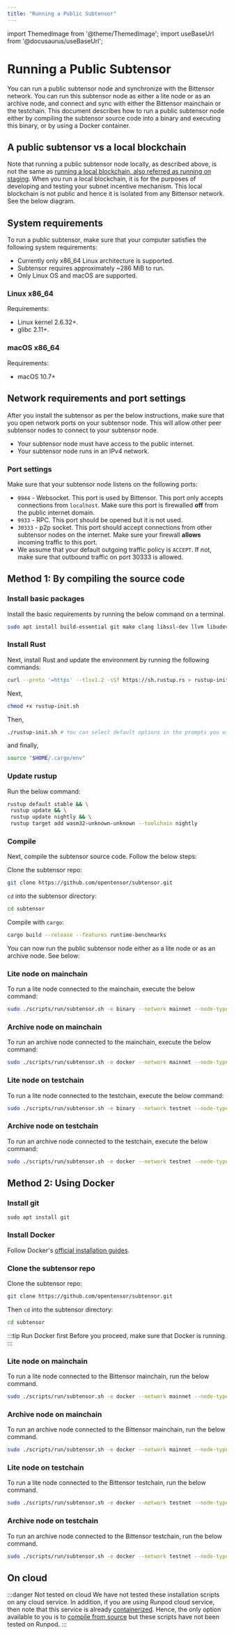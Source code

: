 ```yaml
---
title: "Running a Public Subtensor"
---
```

import ThemedImage from '@theme/ThemedImage';
import useBaseUrl from '@docusaurus/useBaseUrl';

# Running a Public Subtensor

You can run a public subtensor node and synchronize with the Bittensor network. You can run this subtensor node as either a lite node or as an archive node, and connect and sync with either the Bittensor mainchain or the testchain. This document describes how to run a public subtensor node either by compiling the subtensor source code into a binary and executing this binary, or by using a Docker container.

## A public subtensor vs a local blockchain

Note that running a public subtensor node locally, as described above, is not the same as [running a local blockchain, also referred as running on staging](https://github.com/opentensor/bittensor-subnet-template/blob/main/docs/running_on_staging.md). When you run a local blockchain, it is for the purposes of developing and testing your subnet incentive mechanism. This local blockchain is not public and hence it is isolated from any Bittensor network. See the below diagram.

<center>
<ThemedImage
alt="Components of Incentive Mechanism"
sources={{
    light: useBaseUrl('/img/docs/local-subtensor.svg'),
    dark: useBaseUrl('/img/docs/dark-local-subtensor.svg'),
  }}
style={{width: 650}}
/>
</center>


## System requirements

To run a public subtensor, make sure that your computer satisfies the following system requirements: 

- Currently only x86_64 Linux architecture is supported. 
- Subtensor requires approximately ~286 MiB to run.
- Only Linux OS and macOS are supported.

### Linux x86_64

Requirements:

- Linux kernel 2.6.32+.
- glibc 2.11+.

### macOS x86_64

Requirements:

- macOS 10.7+

## Network requirements and port settings

After you install the subtensor as per the below instructions, make sure that you open network ports on your subtensor node. This will allow other peer subtensor nodes to connect to your subtensor node. 

- Your subtensor node must have access to the public internet.
- Your subtensor node runs in an IPv4 network.

### Port settings

Make sure that your subtensor node listens on the following ports:

- `9944` - Websocket. This port is used by Bittensor. This port only accepts connections from ``localhost``. Make sure this port is firewalled **off** from the public internet domain.
- `9933` - RPC. This port should be opened but it is not used.
- `30333` - p2p socket. This port should accept connections from other subtensor nodes on the internet. Make sure your firewall **allows** incoming traffic to this port.
- We assume that your default outgoing traffic policy is `ACCEPT`. If not, make sure that outbound traffic on port 30333 is allowed.

## Method 1: By compiling the source code

### Install basic packages

Install the basic requirements by running the below command on a terminal.

```bash
sudo apt install build-essential git make clang libssl-dev llvm libudev-dev protobuf-compiler -y
```

### Install Rust

Next, install Rust and update the environment by running the following commands:

```bash
curl --proto '=https' --tlsv1.2 -sSf https://sh.rustup.rs > rustup-init.sh
```

Next,

```bash
chmod +x rustup-init.sh
```

Then,

```bash
./rustup-init.sh # You can select default options in the prompts you will be given
```

and finally,

```bash
source "$HOME/.cargo/env"
```

### Update rustup

Run the below command:

```bash
rustup default stable && \
 rustup update && \
 rustup update nightly && \
 rustup target add wasm32-unknown-unknown --toolchain nightly
```

### Compile 

Next, compile the subtensor source code. Follow the below steps:

Clone the subtensor repo:

```bash
git clone https://github.com/opentensor/subtensor.git
```

`cd` into the subtensor directory:

```bash
cd subtensor
```

Compile with `cargo`:

```bash
cargo build --release --features runtime-benchmarks
```

You can now run the public subtensor node either as a lite node or as an archive node. See below:

### Lite node on mainchain 

To run a lite node connected to the mainchain, execute the below command:

```bash
sudo ./scripts/run/subtensor.sh -e binary --network mainnet --node-type lite
``` 

### Archive node on mainchain

To run an archive node connected to the mainchain, execute the below command:

```bash
sudo ./scripts/run/subtensor.sh -e docker --network mainnet --node-type archive
``` 

### Lite node on testchain 

To run a lite node connected to the testchain, execute the below command:

```bash
sudo ./scripts/run/subtensor.sh -e binary --network testnet --node-type lite
``` 

### Archive node on testchain

To run an archive node connected to the testchain, execute the below command:

```bash
sudo ./scripts/run/subtensor.sh -e docker --network testnet --node-type archive
``` 

## Method 2: Using Docker

### Install git

`sudo apt install git`

### Install Docker

Follow Docker's [official installation guides](https://docs.docker.com/engine/install/).

### Clone the subtensor repo

Clone the subtensor repo:

```bash
git clone https://github.com/opentensor/subtensor.git
```

Then `cd` into the subtensor directory:

```bash
cd subtensor
```

:::tip Run Docker first
Before you proceed, make sure that Docker is running.
:::

### Lite node on mainchain

To run a lite node connected to the Bittensor mainchain, run the below command.

```bash
sudo ./scripts/run/subtensor.sh -e docker --network mainnet --node-type lite
```

### Archive node on mainchain

To run an archive node connected to the Bittensor mainchain, run the below command.

```bash
sudo ./scripts/run/subtensor.sh -e docker --network mainnet --node-type archive
```

### Lite node on testchain

To run a lite node connected to the Bittensor testchain, run the below command.

```bash
sudo ./scripts/run/subtensor.sh -e docker --network testnet --node-type lite
```

### Archive node on testchain

To run an archive node connected to the Bittensor testchain, run the below command.

```bash
sudo ./scripts/run/subtensor.sh -e docker --network testnet --node-type archive
```

## On cloud

:::danger Not tested on cloud 
We have not tested these installation scripts on any cloud service. In addition, if you are using Runpod cloud service, then note that this service is already [containerized](https://docs.runpod.io/pods/overview). Hence, the only option available to you is to [compile from source](#method-1-by-compiling-the-source-code) but these scripts have not been tested on Runpod. 
:::

